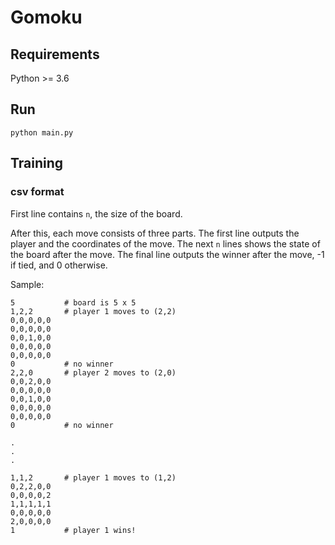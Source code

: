 # Gomoku

## Requirements

Python >= 3.6

## Run

```
python main.py
```

## Training

### csv format

First line contains `n`, the size of the board.

After this, each move consists of three parts. The first line outputs the player and the coordinates of the move. The next `n` lines shows the state of the board after the move. The final line outputs the winner after the move, -1 if tied, and 0 otherwise.

Sample:

```
5           # board is 5 x 5
1,2,2       # player 1 moves to (2,2)
0,0,0,0,0
0,0,0,0,0
0,0,1,0,0
0,0,0,0,0
0,0,0,0,0
0           # no winner
2,2,0       # player 2 moves to (2,0)
0,0,2,0,0
0,0,0,0,0
0,0,1,0,0
0,0,0,0,0
0,0,0,0,0
0           # no winner

.
.
.

1,1,2       # player 1 moves to (1,2)
0,2,2,0,0
0,0,0,0,2
1,1,1,1,1
0,0,0,0,0
2,0,0,0,0
1           # player 1 wins!
```

